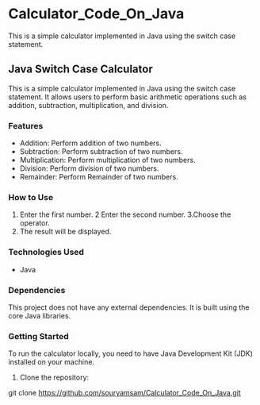 # Calculator_Code_On_Java
This is a simple calculator implemented in Java using the switch case statement. 
## Java Switch Case Calculator

This is a simple calculator implemented in Java using the switch case statement. It allows users to perform basic arithmetic operations such as addition, subtraction, multiplication, and division.

### Features

- Addition: Perform addition of two numbers.
- Subtraction: Perform subtraction of two numbers.
- Multiplication: Perform multiplication of two numbers.
- Division: Perform division of two numbers.
- Remainder: Perform Remainder of two numbers.

### How to Use

1. Enter the first number.
2 Enter the second number.
3.Choose the operator.
4. The result will be displayed.

### Technologies Used

- Java

### Dependencies

This project does not have any external dependencies. It is built using the core Java libraries.

### Getting Started

To run the calculator locally, you need to have Java Development Kit (JDK) installed on your machine.

1. Clone the repository:

git clone https://github.com/souryamsam/Calculator_Code_On_Java.git
